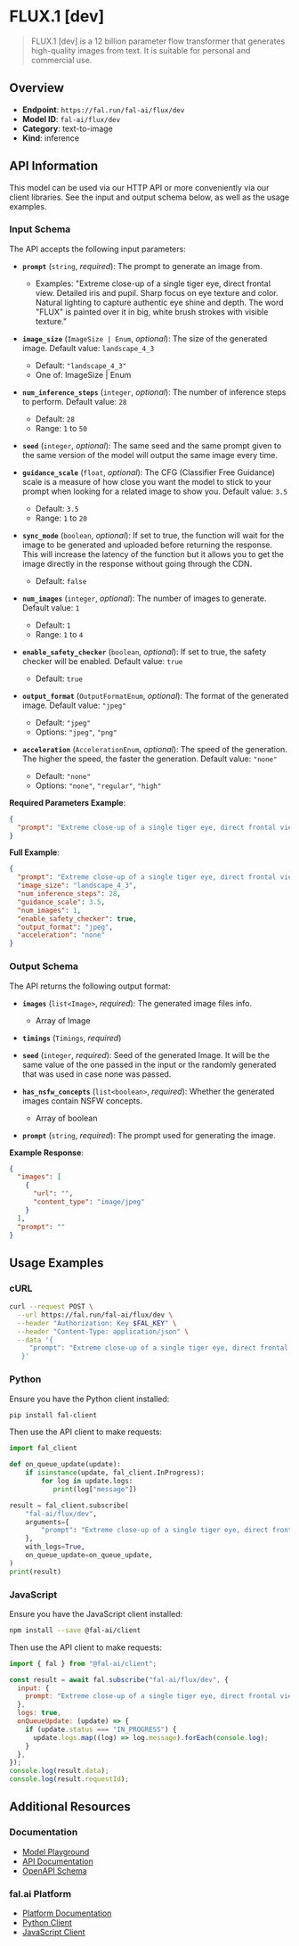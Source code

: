 # FLUX.1 [dev]

> FLUX.1 [dev] is a 12 billion parameter flow transformer that generates high-quality images from text. It is suitable for personal and commercial use.


## Overview

- **Endpoint**: `https://fal.run/fal-ai/flux/dev`
- **Model ID**: `fal-ai/flux/dev`
- **Category**: text-to-image
- **Kind**: inference


## API Information

This model can be used via our HTTP API or more conveniently via our client libraries.
See the input and output schema below, as well as the usage examples.


### Input Schema

The API accepts the following input parameters:


- **`prompt`** (`string`, _required_):
  The prompt to generate an image from.
  - Examples: "Extreme close-up of a single tiger eye, direct frontal view. Detailed iris and pupil. Sharp focus on eye texture and color. Natural lighting to capture authentic eye shine and depth. The word \"FLUX\" is painted over it in big, white brush strokes with visible texture."

- **`image_size`** (`ImageSize | Enum`, _optional_):
  The size of the generated image. Default value: `landscape_4_3`
  - Default: `"landscape_4_3"`
  - One of: ImageSize | Enum

- **`num_inference_steps`** (`integer`, _optional_):
  The number of inference steps to perform. Default value: `28`
  - Default: `28`
  - Range: `1` to `50`

- **`seed`** (`integer`, _optional_):
  The same seed and the same prompt given to the same version of the model
  will output the same image every time.

- **`guidance_scale`** (`float`, _optional_):
  The CFG (Classifier Free Guidance) scale is a measure of how close you want
  the model to stick to your prompt when looking for a related image to show you. Default value: `3.5`
  - Default: `3.5`
  - Range: `1` to `20`

- **`sync_mode`** (`boolean`, _optional_):
  If set to true, the function will wait for the image to be generated and uploaded
  before returning the response. This will increase the latency of the function but
  it allows you to get the image directly in the response without going through the CDN.
  - Default: `false`

- **`num_images`** (`integer`, _optional_):
  The number of images to generate. Default value: `1`
  - Default: `1`
  - Range: `1` to `4`

- **`enable_safety_checker`** (`boolean`, _optional_):
  If set to true, the safety checker will be enabled. Default value: `true`
  - Default: `true`

- **`output_format`** (`OutputFormatEnum`, _optional_):
  The format of the generated image. Default value: `"jpeg"`
  - Default: `"jpeg"`
  - Options: `"jpeg"`, `"png"`

- **`acceleration`** (`AccelerationEnum`, _optional_):
  The speed of the generation. The higher the speed, the faster the generation. Default value: `"none"`
  - Default: `"none"`
  - Options: `"none"`, `"regular"`, `"high"`



**Required Parameters Example**:

```json
{
  "prompt": "Extreme close-up of a single tiger eye, direct frontal view. Detailed iris and pupil. Sharp focus on eye texture and color. Natural lighting to capture authentic eye shine and depth. The word \"FLUX\" is painted over it in big, white brush strokes with visible texture."
}
```

**Full Example**:

```json
{
  "prompt": "Extreme close-up of a single tiger eye, direct frontal view. Detailed iris and pupil. Sharp focus on eye texture and color. Natural lighting to capture authentic eye shine and depth. The word \"FLUX\" is painted over it in big, white brush strokes with visible texture.",
  "image_size": "landscape_4_3",
  "num_inference_steps": 28,
  "guidance_scale": 3.5,
  "num_images": 1,
  "enable_safety_checker": true,
  "output_format": "jpeg",
  "acceleration": "none"
}
```


### Output Schema

The API returns the following output format:

- **`images`** (`list<Image>`, _required_):
  The generated image files info.
  - Array of Image

- **`timings`** (`Timings`, _required_)

- **`seed`** (`integer`, _required_):
  Seed of the generated Image. It will be the same value of the one passed in the
  input or the randomly generated that was used in case none was passed.

- **`has_nsfw_concepts`** (`list<boolean>`, _required_):
  Whether the generated images contain NSFW concepts.
  - Array of boolean

- **`prompt`** (`string`, _required_):
  The prompt used for generating the image.



**Example Response**:

```json
{
  "images": [
    {
      "url": "",
      "content_type": "image/jpeg"
    }
  ],
  "prompt": ""
}
```


## Usage Examples

### cURL

```bash
curl --request POST \
  --url https://fal.run/fal-ai/flux/dev \
  --header "Authorization: Key $FAL_KEY" \
  --header "Content-Type: application/json" \
  --data '{
     "prompt": "Extreme close-up of a single tiger eye, direct frontal view. Detailed iris and pupil. Sharp focus on eye texture and color. Natural lighting to capture authentic eye shine and depth. The word \"FLUX\" is painted over it in big, white brush strokes with visible texture."
   }'
```

### Python

Ensure you have the Python client installed:

```bash
pip install fal-client
```

Then use the API client to make requests:

```python
import fal_client

def on_queue_update(update):
    if isinstance(update, fal_client.InProgress):
        for log in update.logs:
           print(log["message"])

result = fal_client.subscribe(
    "fal-ai/flux/dev",
    arguments={
        "prompt": "Extreme close-up of a single tiger eye, direct frontal view. Detailed iris and pupil. Sharp focus on eye texture and color. Natural lighting to capture authentic eye shine and depth. The word \"FLUX\" is painted over it in big, white brush strokes with visible texture."
    },
    with_logs=True,
    on_queue_update=on_queue_update,
)
print(result)
```

### JavaScript

Ensure you have the JavaScript client installed:

```bash
npm install --save @fal-ai/client
```

Then use the API client to make requests:

```javascript
import { fal } from "@fal-ai/client";

const result = await fal.subscribe("fal-ai/flux/dev", {
  input: {
    prompt: "Extreme close-up of a single tiger eye, direct frontal view. Detailed iris and pupil. Sharp focus on eye texture and color. Natural lighting to capture authentic eye shine and depth. The word \"FLUX\" is painted over it in big, white brush strokes with visible texture."
  },
  logs: true,
  onQueueUpdate: (update) => {
    if (update.status === "IN_PROGRESS") {
      update.logs.map((log) => log.message).forEach(console.log);
    }
  },
});
console.log(result.data);
console.log(result.requestId);
```


## Additional Resources

### Documentation

- [Model Playground](https://fal.ai/models/fal-ai/flux/dev)
- [API Documentation](https://fal.ai/models/fal-ai/flux/dev/api)
- [OpenAPI Schema](https://fal.ai/api/openapi/queue/openapi.json?endpoint_id=fal-ai/flux/dev)

### fal.ai Platform

- [Platform Documentation](https://docs.fal.ai)
- [Python Client](https://docs.fal.ai/clients/python)
- [JavaScript Client](https://docs.fal.ai/clients/javascript)
